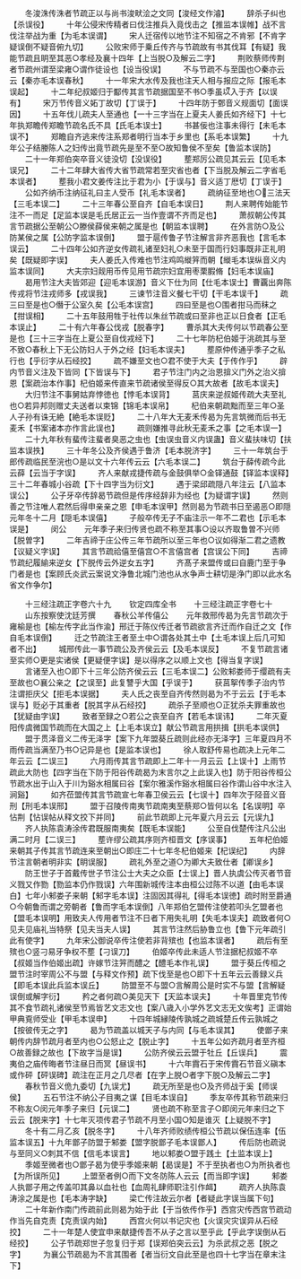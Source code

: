 <!-- { "loadSidebar": true } -->
　　冬浚洙传洙者节疏正以与尚书浚畎浍之文同【浚经文作濬】
　　辞杀子纠也【杀误役】
　　十年公侵宋传精者曰伐注推兵入竟伐击之【推监本误帷】战不言伐注举战为重【为毛本误谓】
　　宋人迁宿传以地节注不知宿之不肯邪【不肯字疑误倒不疑音俯九切】
　　公败宋师于乗丘传齐与节疏故有书其伐耳【有疑】我能节疏且眀至其恶○孝经及襄十四年【上当脱○及解云二字】
　　荆败蔡师传荆者节疏州谓至梁雍○谓作徒设也【设当役误】
　　不与节疏不与至国也○秦亦云云【秦亦毛本误春秋】
　　十一年宋大水传及我也注天人相与报应之际【报毛本误起】
　　十二年纪叔姬归于酅传其言节疏据国至不书○季虽以入于齐【以误有】
　　宋万节传音义妬丁故切【丁误于】
　　十四年防于鄄音义规面切【面误因】
　　十五年伐儿疏夫人至通也【一十三字当在上夏夫人姜氏如齐经下】十七年执郑瞻传郑瞻节疏名氏不具【氏毛本误士】
　　书甚佞也注事未得行【未毛本误不】
　　郑瞻自齐逃来传注系郑者明行当本于乡里也【系毛本误繁】
　　十九年公子结媵陈人之妇传出竟节疏先是至不至○故知鲁侯不至矣【鲁监本误防】
　　二十一年郑伯突卒音义徒没切【没误役】
　　塟郑厉公疏见其云云【见毛本误兄】
　　二十二年肆大省传大省节疏常若至灾省也者【下当脱及解云二字省毛本误者】
　　塟我小君文姜传注比于君为小【于误与】音义适丁厯切【丁误于】
　　公如齐纳币注纳征礼曰主人受币【礼毛本误者】
　　疏纳征至地也○三法天【三毛本误二】
　　二十三年春公至自齐【自毛本误日】
　　荆人来聘传始能节注不一而足【足监本误是毛氏居正云一当作壹谓不齐而足也】
　　萧叔朝公传其言节疏据公至朝公○滕侯薛侯来朝之属是也【朝监本误聘】
　　在外言防○及公防某侯之属【公防字监本误倒】
　　盟于扈传鲁子节注解言非齐恶我也【言毛本误云】
　　二十四年公如齐逆女传疏礼诸至妇礼○未至于国而行妇事既非正礼明矣【既疑即字误】
　　夫人姜氏入传难也节注鸡鸣縰笄而朝【縰毛本误纵音义内监本误同】
　　大夫宗妇觌用币传见用节疏宗妇宜用枣栗腵脩【妇毛本误庙】
　　曷用节注大夫皆郊迎【迎毛本误游】音义下仕为同【仕毛本误士】曹覊出奔陈传戎将节注戎师多【戎误我】
　　三谏节注音义餐七干切【干毛本误千】
　　疏三曰至是也○僭于公室久矣【公毛本误宫】
　　四曰至是也○围者拑马而秣之【拑误相】
　　二十五年鼓用牲于社传以朱丝节疏或曰至非也正以日食者【正毛本误止】
　　二十有六年春公伐戎【脱春字】
　　曹杀其大夫传何以节疏春公至是也【三十三字当在上夏公至自伐戎经下】
　　二十七年防杞伯姬于洮疏其与至不致○春秋上下无公防妇人于外之经【妇毛本误夫】
　　塟原仲传通乎季子之私行也【乎衍字从石经挍】
　　疏不嫌至文也○君不使于大夫【于传作乎】
　　辟内节音义注及下皆同【下皆误与下】
　　君子节注门内之治恩揜义门外之治义揜恩【案疏治本作事】杞伯姬来传直来节疏诸侯至得反○其大故者【故毛本误夫】
　　大归节注不事舅姑弃悖徳也【悖毛本误背】
　　莒庆来逆叔姬传疏大夫至礼也○若异邦则赠丈夫送者以束锦【锦毛本误帛】
　　杞伯来朝疏黜而至三年○圣人子孙有诛无絶【絶毛本误贬】
　　二十八年大无麦禾传曷为先言筑微而后书无麦禾【书案诸本亦作言此误也】
　　疏则嫌推寻此秋无麦禾之事【之毛本误一】
　　二十九年秋有蜚传注蜚者臭恶之虫也【虫误虫音义内误蛊】音义蜚扶味切【扶监本误抶】
　　三十年冬公及齐侯遇于鲁济【毛本脱济字】
　　三十一年筑台于郎传疏临民至浣也○是以文十六年传云云【六毛本误二】
　　筑台于薛传疏今此云薛【云当于字误】
　　齐人来献戎捷传疏与金鼓俱举○金铎通鼓【铎监本误释】三十二年春城小谷疏【下十四字当为衍文】
　　遇于梁邱疏隠八年注云【八监本误公】
　　公子牙卒传辞曷节疏但是传序经辞非为经也【为疑谓字误】
　　然则善之节注唯人君然后得申亲亲之恩【申毛本误甲】然则曷为节疏书日至遏恶○即隠元年冬十二月【隠毛本误僖】
　　子般卒传无子不庙注示一年不二君也【示毛本误是】
　　闵公
　　元年季子来归传贤也疏不称至其事○设以齐取鲁曽不兴师【脱曽字】
　　二年吉禘于庄公传三年节疏所以至三年也○议如得渐二君之遗教【议疑义字误】
　　其言节疏祫僖至僖宫○不言僖宫者【宫误公下同】
　　吉禘节疏纪履緰来逆女【下脱传云外逆女五字】
　　齐髙子来盟传或曰自鹿门至于争门者是也【案顾氏炎武云案说文浄鲁北城门池也从水争声士耕切是浄门即以此水名省文作争尔】

　　十三经注疏正字卷六十九
　　钦定四库全书
　　十三经注疏正字卷七十
　　山东按察使沈廷芳撰
　　春秋公羊传僖公
　　元年救邢传曷为先言节疏次于雍榆是也【榆左传字此当作渝】邢迁于陈仪传迁者节疏欲言齐迁而作自迁之文【作自毛本误倒】
　　迁之节疏注王者至土中○谓各处其土中【土毛本误上后几可知者不出】
　　城邢传此一事节疏公及齐侯云云【及毛本误反】
　　不复节疏言诸至实师○更是实诸侯【更疑便字误】是以得序之以顺上文也【得当复字误】
　　言诸至入也○即下十三年公防齐侯云云【三毛本误二】公败邾娄师于缨疏有夫至故也○襄公亲之【之误至】此复讐乎大国【乎误于】
　　获莒挐传季子治内节注谓拒庆父【拒毛本误据】
　　夫人氏之丧至自齐传然则曷为不于云云【于毛本误与】贬必于其重者【脱其字从石经挍】
　　疏杀子至顺也○正犹杀夫罪重故也【犹疑由字误】
　　致者至録之○若公之丧至自齐【若毛本误讳】
　　二年灭夏阳传虞微国节疏而在大国之上【上毛本误立】献公节疏言用拱揖【拱毛本误供】
　　盟于贯泽音义二传无泽字【案下九年盟葵丘疏则此经亦无泽字】三年夏四月不雨传疏当满至乃书○记异是也【是监本误也】
　　徐人取舒传易也疏决上元年二年云云【二误三】
　　六月雨传其言节疏即上二年十一月云云【上误十】上雨节疏此大防也【四字当在下防于阳谷传疏曷为末言尔之上此误入也】防于阳谷传桓公节疏水出于山入于川为谿水相属曰谷【案尔雅溪作谿水相属曰谷作谓山谷中水注入涧谿】
　　如齐莅盟传其言节疏宣七年春卫侯云云【七误十】四年次于陉音义音刑【刑毛本误邢】
　　盟于召陵传南夷节疏南夷至蔡郑○皆何以名【名误明】卒怗荆【怗误帖从释文挍下并同】
　　前此节疏即上元年夏六月云云【元误九】
　　齐人执陈袁涛涂传君既服南夷矣【既毛本误能】
　　公至自伐楚传注凡公出满二时月【二误三】
　　塟许缪公疏其序则齐桓晋文【序误事】
　　五年杞伯姬来朝其子传其言节疏连来至朝出○即庄二十七年冬杞伯姬来【杞误纪】
　　内辞节注言朝者明非实【眀误服】
　　疏礼外至之道○为卿大夫致仕者【卿误乡】
　　防王世子于首戴传世子节注公士大夫之众臣【士误上】晋人执虞公传灭者节音义戮又作勠【勠监本仍作戮误】六年围新城传注本由桓公过陈不以道【由毛本误白】七年小邾娄子来朝【邾字毛本误】注固因其得礼【得毛本误徳】疏时附至爵通○今朝鲁而谓之旁朝者【鲁而字毛本误倒】八年郑伯乞盟传注使若叩头乞盟者也【盟毛本误明】用致夫人传用者节注不日者下用失礼明【失毛本误夫】疏致者何○见夫见庙礼当特祭【见夫当夫人误】
　　其言节注然后胁鲁立也【鲁下元年疏引此有使字】
　　九年宋公御说卒传注使若非背殡也【也监本误者】
　　疏后有至殡也○竖刁易牙争权不塟【刁误刀】
　　伯姬卒传此未适人节注据杞叔姬不卒【叔姬当作伯姬出疏】许嫁节注笄而醴之【醴毛本作礼误】
　　盟于葵丘传桓之盟节注时宰周公不与盟【与释文作预】疏下伐至是也○即下十五年云云善録义兵【即毛本误此兵监本误丘】
　　防盟至不与盟○言解周公是时实不与盟【言解疑误倒或解字衍】
　　矜之者何疏○美见天下【天监本误夫】
　　十年晋里克节传其不食节疏礼诸侯至节焉皆艺文志文也【案八歳入小学外艺文志无文俟考】正谓始甲典覔师受业【甲毛本误申】
　　十四年城縁陵传孰城之疏城楚丘传云孰城之【按彼传无之字】
　　曷为节疏盖以城天子与内同【与毛本误其】
　　使鄫子来朝传内辞节疏月者至内也○公怒止之【脱止字】
　　十五年公如齐疏月者至齐桓○故善録之故也【下故字当是误】
　　公防齐侯云云盟于牡丘【丘误兵】
　　震夷伯之庙传晦者节注昼日而冥【昼误书】
　　十六年霣石于宋传霣石节音义磌本或作砰【砰误碑】疏注在正月之几尽者【在字上脱○者字下脱○及解云二字】
　　春秋节音义佹九委切【九误尤】
　　疏无所至是也○及齐师战于奚【师误侯】
　　五石节注不纳公子目夷之谋【目毛本误自】
　　季友卒传其称节疏来归不称友○闵元年季子来归【元误二】
　　贤也疏不称至言子○即闵元年来归之下云云【脱来字】十七年灭项传君子节疏不月至小国○知是谁灭【上疑脱不字】
　　冬十有二月乙亥【脱冬字】
　　十八年齐师败绩传桓公节疏以保伍连率【伍监本误五】十九年鄫子防盟于邾娄【盟字脱鄫子毛本误鄫人】
　　传后防也疏说与至同义○刺其不信【信毛本误言】
　　地以邾娄○盟于践土【土监本误上】
　　季姬至微者也○鄫子曷为使乎季姬来朝【曷误是】不于至执者也○为所执者也【为所误所见】
　　上盟至者例○而下文冬防陈人云云【而当即字误】
　　邾娄人执鄫子用之传盖叩其鼻以血社也【血周礼肆师职注引作衈】
　　疏齐人执陈袁涛涂之属是也【毛本涛字缺】
　　梁亡传注故云尔者【者疑此字误当属下句】
　　二十年新作南门传疏前此则曷为始于此【于当依传作乎】西宫灾传西宫节疏动作当先自克责【克责误内始】
　　西宫火何以书记灾也【火误灾灾误异从石经挍】
　　二十一年楚人使宜申来献捷传吾不从子之言以至乎此【乎此字误倒从石经挍】
　　公子节疏郑世子忽复归于郑【误郑伯突云云】为杀武叔之恶【脱之字】
　　为襄公节疏曷为不言其围者【者当衍文自此至是也四十七字当在章末注下】
